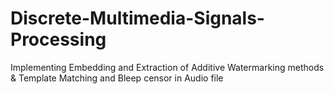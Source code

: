 # Discrete-Multimedia-Signals-Processing
Implementing Embedding and Extraction of Additive Watermarking methods &amp;  Template Matching and Bleep censor in Audio file
